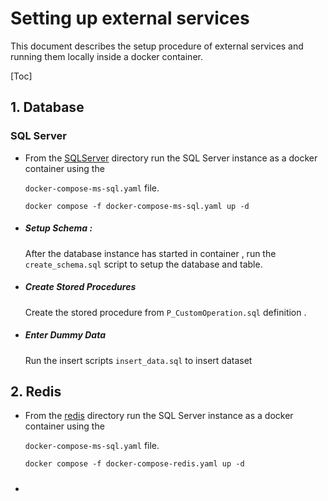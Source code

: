 # Setting up external services

This document describes the setup procedure of external services and running them locally inside a docker container.

[Toc]



## 1. Database

### SQL Server

* From the [SQLServer](database\SQLServer) directory run the SQL Server instance as a docker container using the

   `docker-compose-ms-sql.yaml` file.

  ```
  docker compose -f docker-compose-ms-sql.yaml up -d
  ```

* ##### Setup Schema :

  After the database instance has started in container , run the `create_schema.sql` script to setup the database and table.

* ##### Create Stored Procedures 

   Create the stored procedure from `P_CustomOperation.sql` definition .

* ##### Enter Dummy Data

  Run the insert scripts `insert_data.sql` to insert dataset
  
  

## 2. Redis

* From the [redis](redis) directory run the SQL Server instance as a docker container using the

   `docker-compose-ms-sql.yaml` file.

  ```
  docker compose -f docker-compose-redis.yaml up -d
  ```

* ##### 